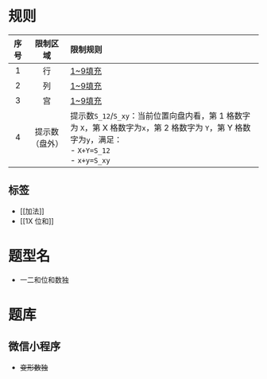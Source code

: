 # 规则

| 序号  |  限制区域   | 限制规则                                                                                                                  |
|:---:|:-------:|:----------------------------------------------------------------------------------------------------------------------|
|  1  |    行    | [1~9填充]                                                                                                               |
|  2  |    列    | [1~9填充]                                                                                                               |
|  3  |    宫    | [1~9填充]                                                                                                               |
|  4  | 提示数（盘外） | 提示数`S_12`/`S_xy`：当前位置向盘内看，第 1 格数字为 `X`，第 X 格数字为`x`，第 2 格数字为 `Y`，第 Y 格数字为`y`，满足： <br/> - `X+Y=S_12` <br/> - `x+y=S_xy` |

## 标签

- [[加法]]
- [[1X 位和]]

# 题型名

- 一二和位和数独

# 题库

## 微信小程序

- ~~变形数独~~

[1~9填充]: ../../../../rules.md#1to9填充